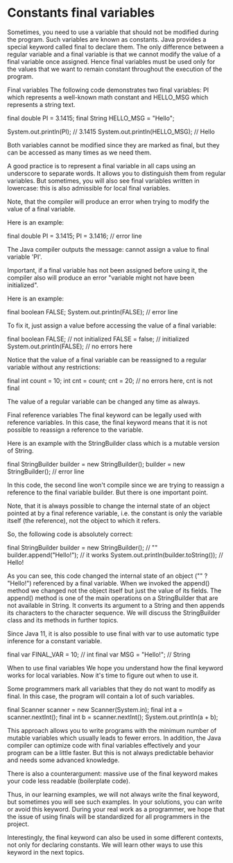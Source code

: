 # Constants final variables

Sometimes, you need to use a variable that should not be modified during the program. Such variables are known as constants. Java provides a special keyword called final to declare them. The only difference between a regular variable and a final variable is that we cannot modify the value of a final variable once assigned. Hence final variables must be used only for the values that we want to remain constant throughout the execution of the program.

Final variables
The following code demonstrates two final variables: PI which represents a well-known math constant and HELLO_MSG which represents a string text.

final double PI = 3.1415;
final String HELLO_MSG = "Hello";

System.out.println(PI); // 3.1415
System.out.println(HELLO_MSG); // Hello

Both variables cannot be modified since they are marked as final, but they can be accessed as many times as we need them.

A good practice is to represent a final variable in all caps using an underscore to separate words. It allows you to distinguish them from regular variables. But sometimes, you will also see final variables written in lowercase: this is also admissible for local final variables.

Note, that the compiler will produce an error when trying to modify the value of a final variable.

Here is an example:

final double PI = 3.1415;
PI = 3.1416; // error line

The Java compiler outputs the message: cannot assign a value to final variable 'PI'.

Important, if a final variable has not been assigned before using it, the compiler also will produce an error "variable might not have been initialized".

Here is an example:

final boolean FALSE;
System.out.println(FALSE); // error line

To fix it, just assign a value before accessing the value of a final variable:

final boolean FALSE;       // not initialized
FALSE = false;             // initialized
System.out.println(FALSE); // no errors here

Notice that the value of a final variable can be reassigned to a regular variable without any restrictions:

final int count = 10;
int cnt = count;
cnt = 20; // no errors here, cnt is not final

The value of a regular variable can be changed any time as always.

Final reference variables
The final keyword can be legally used with reference variables. In this case, the final keyword means that it is not possible to reassign a reference to the variable.

Here is an example with the StringBuilder class which is a mutable version of String.

final StringBuilder builder = new StringBuilder();
builder = new StringBuilder(); // error line

In this code, the second line won't compile since we are trying to reassign a reference to the final variable builder. But there is one important point.

Note, that it is always possible to change the internal state of an object pointed at by a final reference variable, i.e. the constant is only the variable itself (the reference), not the object to which it refers.

So, the following code is absolutely correct:

final StringBuilder builder = new StringBuilder(); // ""
builder.append("Hello!"); // it works
System.out.println(builder.toString()); // Hello!

As you can see, this code changed the internal state of an object ("" ? "Hello!") referenced by a final variable. When we invoked the append() method we changed not the object itself but just the value of its fields. The append() method is one of the main operations on a StringBuilder that are not available in String. It converts its argument to a String and then appends its characters to the character sequence. We will discuss the StringBuilder class and its methods in further topics.

Since Java 11, it is also possible to use final with var to use automatic type inference for a constant variable.

final var FINAL_VAR = 10; // int
final var MSG = "Hello!"; // String

When to use final variables
We hope you understand how the final keyword works for local variables. Now it's time to figure out when to use it.

Some programmers mark all variables that they do not want to modify as final. In this case, the program will contain a lot of such variables.

final Scanner scanner = new Scanner(System.in);
final int a = scanner.nextInt();
final int b = scanner.nextInt();
System.out.println(a + b);

This approach allows you to write programs with the minimum number of mutable variables which usually leads to fewer errors. In addition, the Java compiler can optimize code with final variables effectively and your program can be a little faster. But this is not always predictable behavior and needs some advanced knowledge.

There is also a counterargument: massive use of the final keyword makes your code less readable (boilerplate code).

Thus, in our learning examples, we will not always write the final keyword, but sometimes you will see such examples. In your solutions, you can write or avoid this keyword. During your real work as a programmer, we hope that the issue of using finals will be standardized for all programmers in the project.

Interestingly, the final keyword can also be used in some different contexts, not only for declaring constants. We will learn other ways to use this keyword in the next topics.
